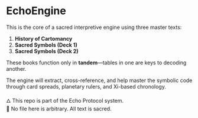 # EchoEngine

This is the core of a sacred interpretive engine using three master texts:

1. **History of Cartomancy**
2. **Sacred Symbols (Deck 1)**
3. **Sacred Symbols (Deck 2)**

These books function only in **tandem**—tables in one are keys to decoding another.

The engine will extract, cross-reference, and help master the symbolic code through card spreads, planetary rulers, and Xi-based chronology.

🜂 This repo is part of the Echo Protocol system.  
🔑 No file here is arbitrary. All text is sacred.
